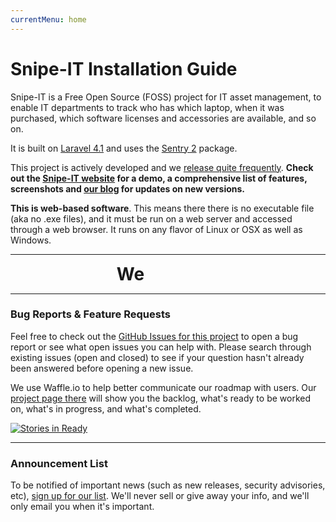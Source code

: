 ```yaml
---
currentMenu: home
---
```


# Snipe-IT Installation Guide

Snipe-IT is a Free Open Source (FOSS) project for IT asset management, to enable IT departments to track who has which laptop, when it was purchased, which software licenses and accessories are available, and so on.

It is built on [Laravel 4.1](http://laravel.com) and uses the [Sentry 2](https://github.com/cartalyst/sentry) package.

This project is  actively developed and we [release quite frequently](https://github.com/snipe/snipe-it/releases). __Check out the [Snipe-IT website](http://www.snipeitapp.com) for a demo, a comprehensive list of features, screenshots and [our blog](http://snipeitapp.com/news/) for updates on new versions.__

__This is web-based software__. This means there there is no executable file (aka no .exe files), and it must be run on a web server and accessed through a web browser. It runs on any flavor of Linux or OSX as well as Windows.

-----

<center>
    <span style="font-size: 200%; font-weight: bold;">We </span>
    <i class="fa fa-heart fa-3x heart pulse2" style="padding: 10px;"></i> <i class="fa fa-linux fa-3x" style="padding: 10px;"></i> <i class="fa fa-plus fa-2x" style="padding: 10px;"></i> <i class="fa fa-windows fa-3x" style="padding: 10px;"></i> <i class="fa fa-plus fa-2x" style="padding: 10px;"></i> <i class="fa fa-apple fa-3x" style="padding: 10px;"></i>
</center>

-----




### Bug Reports & Feature Requests

Feel free to check out the [GitHub Issues for this project](https://github.com/snipe/snipe-it/issues) to open a bug report or see what open issues you can help with. Please search through existing issues (open and closed) to see if your question hasn't already been answered before opening a new issue.

We use Waffle.io to help better communicate our roadmap with users. Our [project page there](http://waffle.io/snipe/snipe-it) will show you the backlog, what's ready to be worked on, what's in progress, and what's completed.

[![Stories in Ready](https://badge.waffle.io/snipe/snipe-it.png?label=ready+for+dev&title=Ready+for+development)](http://waffle.io/snipe/snipe-it)

-----
### Announcement List

To be notified of important news (such as new releases, security advisories, etc), [sign up for our list](http://eepurl.com/XyZKz). We'll never sell or give away your info, and we'll only email you when it's important.
